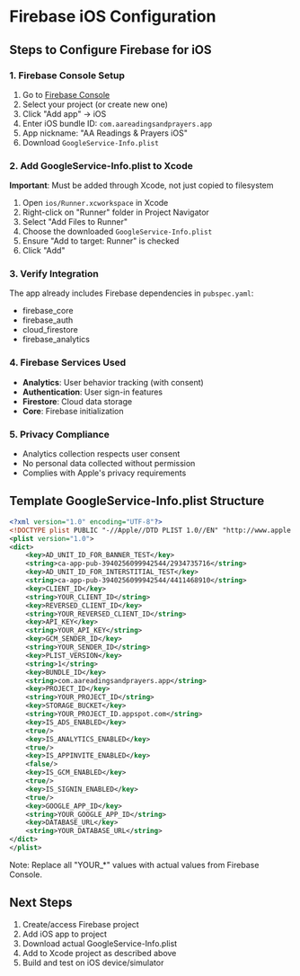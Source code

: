 # Firebase iOS Configuration

## Steps to Configure Firebase for iOS

### 1. Firebase Console Setup
1. Go to [Firebase Console](https://console.firebase.google.com/)
2. Select your project (or create new one)
3. Click "Add app" → iOS
4. Enter iOS bundle ID: `com.aareadingsandprayers.app`
5. App nickname: "AA Readings & Prayers iOS"
6. Download `GoogleService-Info.plist`

### 2. Add GoogleService-Info.plist to Xcode
**Important**: Must be added through Xcode, not just copied to filesystem

1. Open `ios/Runner.xcworkspace` in Xcode
2. Right-click on "Runner" folder in Project Navigator
3. Select "Add Files to Runner"
4. Choose the downloaded `GoogleService-Info.plist`
5. Ensure "Add to target: Runner" is checked
6. Click "Add"

### 3. Verify Integration
The app already includes Firebase dependencies in `pubspec.yaml`:
- firebase_core
- firebase_auth  
- cloud_firestore
- firebase_analytics

### 4. Firebase Services Used
- **Analytics**: User behavior tracking (with consent)
- **Authentication**: User sign-in features
- **Firestore**: Cloud data storage
- **Core**: Firebase initialization

### 5. Privacy Compliance
- Analytics collection respects user consent
- No personal data collected without permission
- Complies with Apple's privacy requirements

## Template GoogleService-Info.plist Structure
```xml
<?xml version="1.0" encoding="UTF-8"?>
<!DOCTYPE plist PUBLIC "-//Apple//DTD PLIST 1.0//EN" "http://www.apple.com/DTDs/PropertyList-1.0.dtd">
<plist version="1.0">
<dict>
    <key>AD_UNIT_ID_FOR_BANNER_TEST</key>
    <string>ca-app-pub-3940256099942544/2934735716</string>
    <key>AD_UNIT_ID_FOR_INTERSTITIAL_TEST</key>
    <string>ca-app-pub-3940256099942544/4411468910</string>
    <key>CLIENT_ID</key>
    <string>YOUR_CLIENT_ID</string>
    <key>REVERSED_CLIENT_ID</key>
    <string>YOUR_REVERSED_CLIENT_ID</string>
    <key>API_KEY</key>
    <string>YOUR_API_KEY</string>
    <key>GCM_SENDER_ID</key>
    <string>YOUR_SENDER_ID</string>
    <key>PLIST_VERSION</key>
    <string>1</string>
    <key>BUNDLE_ID</key>
    <string>com.aareadingsandprayers.app</string>
    <key>PROJECT_ID</key>
    <string>YOUR_PROJECT_ID</string>
    <key>STORAGE_BUCKET</key>
    <string>YOUR_PROJECT_ID.appspot.com</string>
    <key>IS_ADS_ENABLED</key>
    <true/>
    <key>IS_ANALYTICS_ENABLED</key>
    <true/>
    <key>IS_APPINVITE_ENABLED</key>
    <false/>
    <key>IS_GCM_ENABLED</key>
    <true/>
    <key>IS_SIGNIN_ENABLED</key>
    <true/>
    <key>GOOGLE_APP_ID</key>
    <string>YOUR_GOOGLE_APP_ID</string>
    <key>DATABASE_URL</key>
    <string>YOUR_DATABASE_URL</string>
</dict>
</plist>
```

Note: Replace all "YOUR_*" values with actual values from Firebase Console.

## Next Steps
1. Create/access Firebase project
2. Add iOS app to project  
3. Download actual GoogleService-Info.plist
4. Add to Xcode project as described above
5. Build and test on iOS device/simulator
